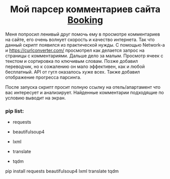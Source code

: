 <h1 align="center">Мой парсер комментариев сайта <a href="https://www.booking.com/index.ru.html" target="_blank">Booking</a></h1>

Меня попросил ленивый друг помочь ему в просмотре комментариев на сайте, его очень волнует скорость и качество интернета. Так что данный скрипт появился из практической нужды.
С помощью Network-а и https://curlconverter.com/ просмотрел как делается запрос на страницы с комментариями. Дальше дело за малым. Просмотр ячеек с текстом и сортировка по ключивым словам.
Позже добавил переводчик, но к сожалению он мало эффективен, как и любой бесплатный. API от гугл оказалось хуже всех. Также добавил отображение прогресса парсинга.

После запуска скрипт просит полную ссылку на отель/апартамент что вас интересует и анализирует. Найденные комментарии подходящие по условию выводит на экран.

<h3>pip list:</h3>

- requests

- beautifulsoup4

- lxml

- translate

- tqdm

pip install requests beautifulsoup4 lxml translate tqdm

